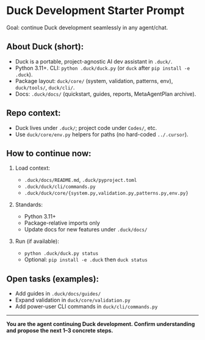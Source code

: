 # Duck Development Starter Prompt

Goal: continue Duck development seamlessly in any agent/chat.

## About Duck (short):
- Duck is a portable, project-agnostic AI dev assistant in `.duck/`.
- Python 3.11+. CLI: `python .duck/duck.py` (or `duck` after `pip install -e .duck`).
- Package layout: `duck/core/` (system, validation, patterns, env), `duck/tools/`, `duck/cli/`.
- Docs: `.duck/docs/` (quickstart, guides, reports, MetaAgentPlan archive).

## Repo context:
- Duck lives under `.duck/`; project code under `Codes/`, etc.
- Use `duck/core/env.py` helpers for paths (no hard-coded `../.cursor`).

## How to continue now:
1) Load context:
   - `.duck/docs/README.md`, `.duck/pyproject.toml`
   - `.duck/duck/cli/commands.py`
   - `.duck/duck/core/{system.py,validation.py,patterns.py,env.py}`

2) Standards:
   - Python 3.11+
   - Package-relative imports only
   - Update docs for new features under `.duck/docs/`

3) Run (if available):
   - `python .duck/duck.py status`
   - Optional: `pip install -e .duck` then `duck status`

## Open tasks (examples):
- Add guides in `.duck/docs/guides/`
- Expand validation in `duck/core/validation.py`
- Add power-user CLI commands in `duck/cli/commands.py`

---

**You are the agent continuing Duck development. Confirm understanding and propose the next 1–3 concrete steps.**
